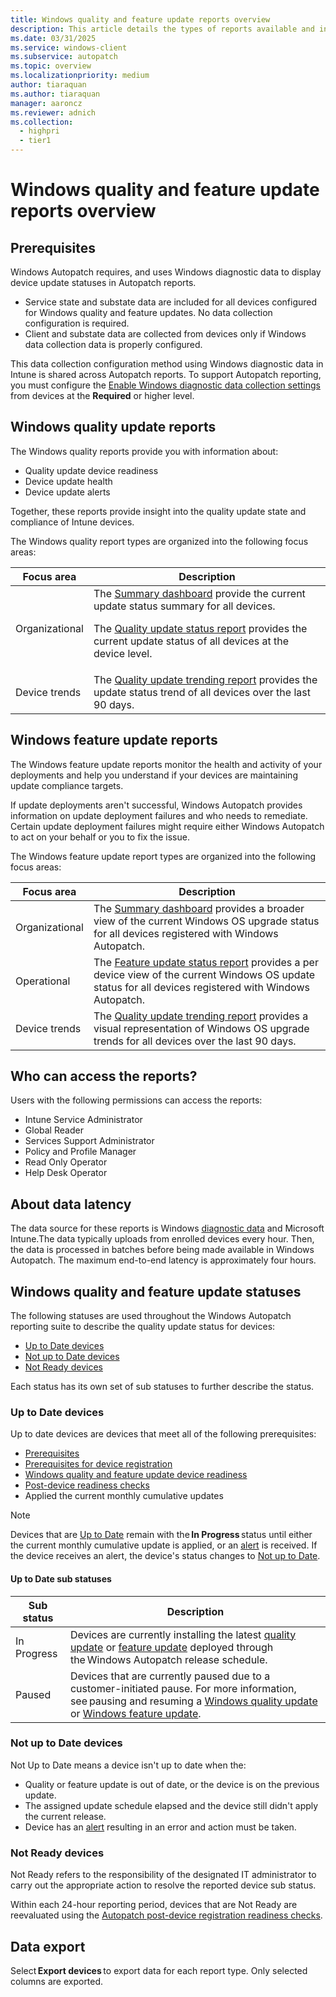 ```yaml
---
title: Windows quality and feature update reports overview
description: This article details the types of reports available and info about update device eligibility, device update health, device update trends in Windows Autopatch.
ms.date: 03/31/2025
ms.service: windows-client
ms.subservice: autopatch
ms.topic: overview
ms.localizationpriority: medium
author: tiaraquan
ms.author: tiaraquan
manager: aaroncz
ms.reviewer: adnich
ms.collection:
  - highpri
  - tier1
---
```


# Windows quality and feature update reports overview

## Prerequisites

Windows Autopatch requires, and uses Windows diagnostic data to display device update statuses in Autopatch reports.

- Service state and substate data are included for all devices configured for Windows quality and feature updates. No data collection configuration is required.
- Client and substate data are collected from devices only if Windows data collection data is properly configured.

This data collection configuration method using Windows diagnostic data in Intune is shared across Autopatch reports. To support Autopatch reporting, you must configure the [Enable Windows diagnostic data collection settings](/windows/privacy/configure-windows-diagnostic-data-in-your-organization#diagnostic-data-settings) from devices at the **Required** or higher level.

## Windows quality update reports

The Windows quality reports provide you with information about:

- Quality update device readiness
- Device update health
- Device update alerts

Together, these reports provide insight into the quality update state and compliance of Intune devices.

The Windows quality report types are organized into the following focus areas:

| Focus area | Description |
| ----- | ----- |
| Organizational | The [Summary dashboard](../operate/windows-autopatch-groups-windows-quality-update-summary-dashboard.md) provide the current update status summary for all devices.<p>The [Quality update status report](../operate/windows-autopatch-groups-windows-quality-update-status-report.md) provides the current update status of all devices at the device level. |
| Device trends | The [Quality update trending report](../operate/windows-autopatch-groups-windows-quality-update-trending-report.md) provides the update status trend of all devices over the last 90 days. |

## Windows feature update reports

The Windows feature update reports monitor the health and activity of your deployments and help you understand if your devices are maintaining update compliance targets.

If update deployments aren't successful, Windows Autopatch provides information on update deployment failures and who needs to remediate. Certain update deployment failures might require either Windows Autopatch to act on your behalf or you to fix the issue.

The Windows feature update report types are organized into the following focus areas:

| Focus area | Description |
| ----- | ----- |
| Organizational | The [Summary dashboard](../operate/windows-autopatch-groups-windows-feature-update-summary-dashboard.md) provides a broader view of the current Windows OS upgrade status for all devices registered with Windows Autopatch. |
| Operational | The [Feature update status report](../operate/windows-autopatch-groups-windows-feature-update-status-report.md) provides a per device view of the current Windows OS update status for all devices registered with Windows Autopatch. |
| Device trends | The [Quality update trending report](../operate/windows-autopatch-groups-windows-feature-update-trending-report.md) provides a visual representation of Windows OS upgrade trends for all devices over the last 90 days. |

## Who can access the reports?

Users with the following permissions can access the reports:

- Intune Service Administrator
- Global Reader
- Services Support Administrator
- Policy and Profile Manager
- Read Only Operator
- Help Desk Operator

## About data latency

The data source for these reports is Windows [diagnostic data](../overview/windows-autopatch-privacy.md#microsoft-windows-1011-diagnostic-data) and Microsoft Intune.The data typically uploads from enrolled devices every hour. Then, the data is processed in batches before being made available in Windows Autopatch. The maximum end-to-end latency is approximately four hours.



## Windows quality and feature update statuses

The following statuses are used throughout the Windows Autopatch reporting suite to describe the quality update status for devices:

- [Up to Date devices](#up-to-date-devices)
- [Not up to Date devices](#not-up-to-date-devices)
- [Not Ready devices](#not-ready-devices)

Each status has its own set of sub statuses to further describe the status.

### Up to Date devices

Up to date devices are devices that meet all of the following prerequisites:

- [Prerequisites](../prepare/windows-autopatch-prerequisites.md)
- [Prerequisites for device registration](../deploy/windows-autopatch-device-registration-overview.md#prerequisites-for-device-registration)
- [Windows quality and feature update device readiness](../deploy/windows-autopatch-post-reg-readiness-checks.md)
- [Post-device readiness checks](../deploy/windows-autopatch-post-reg-readiness-checks.md)
- Applied the current monthly cumulative updates

> [!NOTE]
> Devices that are [Up to Date](#up-to-date-devices) remain with the **In Progress** status until either the current monthly cumulative update is applied, or an [alert](../operate/windows-autopatch-device-alerts.md) is received. If the device receives an alert, the device's status changes to [Not up to Date](#not-up-to-date-devices).

#### Up to Date sub statuses

| Sub status | Description |
| ----- | ----- |
| In Progress | Devices are currently installing the latest [quality update](../operate/windows-autopatch-groups-windows-quality-update-overview.md#release-schedule) or [feature update](../operate/windows-autopatch-groups-windows-feature-update-overview.md#default-release) deployed through the Windows Autopatch release schedule. |
| Paused | Devices that are currently paused due to a customer-initiated pause. For more information, see pausing and resuming a [Windows quality update](../operate/windows-autopatch-groups-windows-quality-update-overview.md#pause-and-resume-a-release) or [Windows feature update](../operate/windows-autopatch-windows-feature-update-overview.md#pause-and-resume-a-release). |

### Not up to Date devices

Not Up to Date means a device isn't up to date when the:

- Quality or feature update is out of date, or the device is on the previous update.
- The assigned update schedule elapsed and the device still didn't apply the current release.
- Device has an [alert](../operate/windows-autopatch-device-alerts.md) resulting in an error and action must be taken.

### Not Ready devices

Not Ready refers to the responsibility of the designated IT administrator to carry out the appropriate action to resolve the reported device sub status.

Within each 24-hour reporting period, devices that are Not Ready are reevaluated using the [Autopatch post-device registration readiness checks](../deploy/windows-autopatch-post-reg-readiness-checks.md).

## Data export

Select **Export devices** to export data for each report type. Only selected columns are exported.

